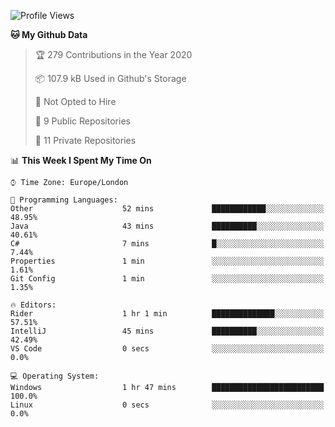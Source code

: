 <!--START_SECTION:waka-->
![Profile Views](http://img.shields.io/badge/Profile%20Views-0-blue)

**🐱 My Github Data** 

> 🏆 279 Contributions in the Year 2020
 > 
> 📦 107.9 kB Used in Github's Storage 
 > 
> 🚫 Not Opted to Hire
 > 
> 📜 9 Public Repositories
 > 
> 🔑 11 Private Repositories 

📊 **This Week I Spent My Time On** 

```text
⌚︎ Time Zone: Europe/London

💬 Programming Languages: 
Other                    52 mins             ████████████░░░░░░░░░░░░░   48.95% 
Java                     43 mins             ██████████░░░░░░░░░░░░░░░   40.61% 
C#                       7 mins              █░░░░░░░░░░░░░░░░░░░░░░░░   7.44% 
Properties               1 min               ░░░░░░░░░░░░░░░░░░░░░░░░░   1.61% 
Git Config               1 min               ░░░░░░░░░░░░░░░░░░░░░░░░░   1.35%

🔥 Editors: 
Rider                    1 hr 1 min          ██████████████░░░░░░░░░░░   57.51% 
IntelliJ                 45 mins             ██████████░░░░░░░░░░░░░░░   42.49% 
VS Code                  0 secs              ░░░░░░░░░░░░░░░░░░░░░░░░░   0.0%

💻 Operating System: 
Windows                  1 hr 47 mins        █████████████████████████   100.0% 
Linux                    0 secs              ░░░░░░░░░░░░░░░░░░░░░░░░░   0.0%

```


<!--END_SECTION:waka-->